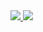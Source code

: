 <a href="https://github.com/anuraghazra/github-readme-stats">
  <img src="https://github-readme-stats.vercel.app/api?username=mrs1669&count_private=true&show_icons=true"/>
  <img src="https://github-readme-stats.vercel.app/api/top-langs/?username=mrs1669">
</a>


<!--
**mrs1669/mrs1669** is a ✨ _special_ ✨ repository because its `README.md` (this file) appears on your GitHub profile.

Here are some ideas to get you started:

- 🔭 I’m currently working on ...
- 🌱 I’m currently learning ...
- 👯 I’m looking to collaborate on ...
- 🤔 I’m looking for help with ...
- 💬 Ask me about ...
- 📫 How to reach me: ...
- 😄 Pronouns: ...
- ⚡ Fun fact: ...
-->
